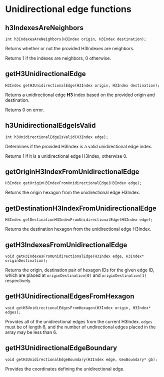 # Unidirectional edge functions

## h3IndexesAreNeighbors

```
int h3IndexesAreNeighbors(H3Index origin, H3Index destination);
```

Returns whether or not the provided H3Indexes are neighbors.

Returns 1 if the indexes are neighbors, 0 otherwise.

## getH3UnidirectionalEdge

```
H3Index getH3UnidirectionalEdge(H3Index origin, H3Index destination);
```

Returns a unidirectional edge **H3** index based on the provided origin and
destination.

Returns 0 on error.

## h3UnidirectionalEdgeIsValid

```
int h3UnidirectionalEdgeIsValid(H3Index edge);
```

Determines if the provided H3Index is a valid unidirectional edge index.

Returns 1 if it is a unidirectional edge H3Index, otherwise 0.

## getOriginH3IndexFromUnidirectionalEdge

```
H3Index getOriginH3IndexFromUnidirectionalEdge(H3Index edge);
```

Returns the origin hexagon from the unidirectional edge H3Index.

## getDestinationH3IndexFromUnidirectionalEdge

```
H3Index getDestinationH3IndexFromUnidirectionalEdge(H3Index edge);
```

Returns the destination hexagon from the unidirectional edge H3Index.

## getH3IndexesFromUnidirectionalEdge

```
void getH3IndexesFromUnidirectionalEdge(H3Index edge, H3Index* originDestination);
```

Returns the origin, destination pair of hexagon IDs for the given edge ID, which are placed at `originDestination[0]` and
`originDestination[1]` respectively.

## getH3UnidirectionalEdgesFromHexagon

```
void getH3UnidirectionalEdgesFromHexagon(H3Index origin, H3Index* edges);
```

Provides all of the unidirectional edges from the current H3Index. `edges` must be of length 6,
and the number of undirectional edges placed in the array may be less than 6.

## getH3UnidirectionalEdgeBoundary

```
void getH3UnidirectionalEdgeBoundary(H3Index edge, GeoBoundary* gb);
```

Provides the coordinates defining the unidirectional edge.
